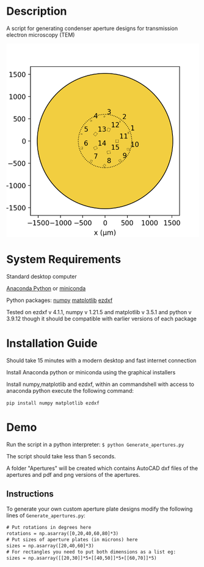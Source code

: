 # Description

A script for generating condenser aperture designs for transmission electron microscopy (TEM)

![](Demonstration.png)

# System Requirements

Standard desktop computer

[Anaconda Python](https://www.anaconda.com/download) or [miniconda](https://docs.conda.io/projects/miniconda/en/latest/miniconda-install.html)

Python packages:
[numpy](https://numpy.org/)
[matplotlib](https://matplotlib.org/)
[ezdxf](https://pypi.org/project/ezdxf/)

Tested on ezdxf v 4.1.1, numpy v 1.21.5 and matplotlib v 3.5.1 and python v 3.9.12 though it should be compatible with earlier versions of each package


# Installation Guide

Should take 15 minutes with a modern desktop and fast internet connection

Install Anaconda python or miniconda using the graphical installers

Install numpy,matplotlib and ezdxf, within an commandshell with access to anaconda python execute the following command:

`pip install numpy matplotlib ezdxf`

# Demo

Run the script in a python interpreter:
`$ python Generate_apertures.py`

The script should take less than 5 seconds.

A folder "Apertures" will be created which contains AutoCAD dxf files of the apertures and pdf and png versions of the apertures.

Instructions
------------
To generate your own custom aperture plate designs modify the following lines of `Generate_apertures.py`:

```
# Put rotations in degrees here
rotations = np.asarray([0,20,40,60,80]*3)
# Put sizes of aperture plates (in microns) here
sizes = np.asarray([20,40,60]*3)
# For rectangles you need to put both dimensions as a list eg:
sizes = np.asarray([[20,30]]*5+[[40,50]]*5+[[60,70]]*5)
```



